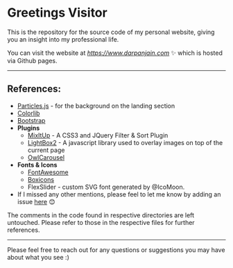# Greetings Visitor

This is the repository for the source code of my personal website, giving you an insight into my professional life.

You can visit the website at *https://www.darpanjain.com* ✨  which is hosted via Github pages.

---

## References:

- [Particles.js](https://github.com/VincentGarreau/particles.js) - for the background on the landing section
- [Colorlib](https://colorlib.com/wp/templates/)
- [Bootstrap](https://getbootstrap.com)
- **Plugins**
    - [MixItUp](https://www.kunkalabs.com/mixitup/) - A CSS3 and JQuery Filter & Sort Plugin
    - [LightBox2](http://lokeshdhakar.com/projects/lightbox2/) - A javascript library used to overlay images on top of the current page
    - [OwlCarousel](http://www.owlgraphic.com/owlcarousel/)
- **Fonts & Icons**
    - [FontAwesome](https://fontawesome.com)
    - [Boxicons](https://boxicons.com/)
    - FlexSlider - custom SVG font generated by @IcoMoon.
- If I missed any other mentions, please feel to let me know by adding an issue [here](https://github.com/darpan-jain/darpan-jain.github.io/issues) 😊

The comments in the code found in respective directories are left untouched. Please refer to those in the respective files for further references.

---

Please feel free to reach out for any questions or suggestions you may have about what you see :)
